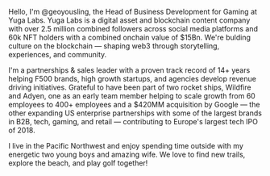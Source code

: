 Hello, I'm @geoyousling, the Head of Business Development for Gaming at Yuga Labs. Yuga Labs is a digital asset and blockchain content company with over 2.5 million combined followers across social media platforms and 60k NFT holders with a combined onchain value of $15Bn.
We're bulding culture on the blockchain — shaping web3 through storytelling, experiences, and community. 

I'm a partnerships & sales leader with a proven track record of 14+ years helping F500 brands, high growth startups, and agencies develop revenue driving initiatives. 
Grateful to have been part of two rocket ships, Wildfire and Adyen, one as an early team member helping to scale growth from 60 employees to 400+ employees and a $420MM acquisition by Google — the other expanding US enterprise partnerships with some of the largest brands in B2B, tech, gaming, and retail — contributing to Europe's largest tech IPO of 2018.

I live in the Pacific Northwest and enjoy spending time outside with my energetic two young boys and amazing wife. We love to find new trails, explore the beach, and play golf together! 

<!---
geoyousling/geoyousling is a ✨ special ✨ repository because its `README.md` (this file) appears on your GitHub profile.
You can click the Preview link to take a look at your changes.
--->
